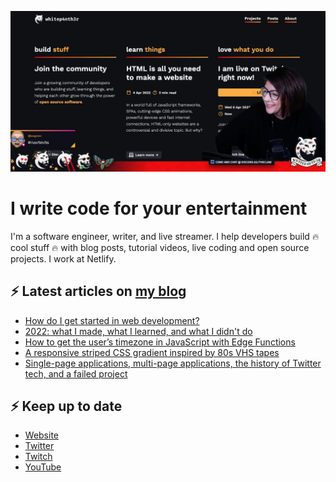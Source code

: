 ![A screenshot from my Twitch stream, with me against my website background](twitch_grab.png)

# I write code for your entertainment

I'm a software engineer, writer, and live streamer. I help developers build 🔥 cool stuff 🔥 with blog posts, tutorial videos, live coding and open source projects. I work at Netlify.

## ⚡️ Latest articles on [my blog](https://whitep4nth3r.com)

<!-- BLOG-POST-LIST:START -->
- [How do I get started in web development?](https://whitep4nth3r.com/blog/how-do-i-get-started-in-web-development/)
- [2022: what I made, what I learned, and what I didn&#39;t do](https://whitep4nth3r.com/blog/2022-in-review/)
- [How to get the user’s timezone in JavaScript with Edge Functions](https://ntl.fyi/3FjEMGX)
- [A responsive striped CSS gradient inspired by 80s VHS tapes](https://whitep4nth3r.com/blog/responsive-striped-css-pattern-80s-vhs-tapes/)
- [Single-page applications, multi-page applications, the history of Twitter tech, and a failed project](https://whitep4nth3r.com/blog/twitter-tech-history-spa/)
<!-- BLOG-POST-LIST:END -->

## ⚡️ Keep up to date

- [Website](https://whitep4nth3r.com/)
- [Twitter](https://twitter.com/whitep4nth3r)
- [Twitch](https://twitch.tv/whitep4nth3r)
- [YouTube](https://www.youtube.com/c/whitep4nth3r/videos)
